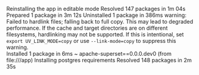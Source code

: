 Reinstalling the app in editable mode
Resolved 147 packages in 1m 04s
Prepared 1 package in 3m 12s
Uninstalled 1 package in 386ms
warning: Failed to hardlink files; falling back to full copy. This may lead to degraded performance.
         If the cache and target directories are on different filesystems, hardlinking may not be supported.
         If this is intentional, set `export UV_LINK_MODE=copy` or use `--link-mode=copy` to suppress this warning.  
Installed 1 package in 6ms
 ~ apache-superset==0.0.0.dev0 (from file:///app)
Installing postgres requirements
Resolved 148 packages in 2m 35s
